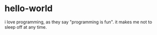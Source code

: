 # hello-world
i love programming, as they say "programming is fun". it makes me not to sleep off at any time.
